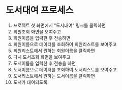# 도서대여 프로세스
1. 프로젝트 첫 화면에서 "도서대여" 링크를 클릭하면
2. 회원조회 화면을 보여주고 
3. 회원이름을 입력한 후 전송하면
4. 회원이름으로 데이터를 조회하여 회원리스트를 보여주고
5. 회원리스트에서 원하는 회원이름을 클릭하면 
6. 다시 도서조회 화면을 보여주고 
7. 도서이름을 입력한 후 전송을 하면
8. 도서이름으로 데이터를 조회하여 도서리스트를 보여주고
9. 도서리스트에서 원하는 도서이름을 클릭하면
10. 도서가 대여되도록